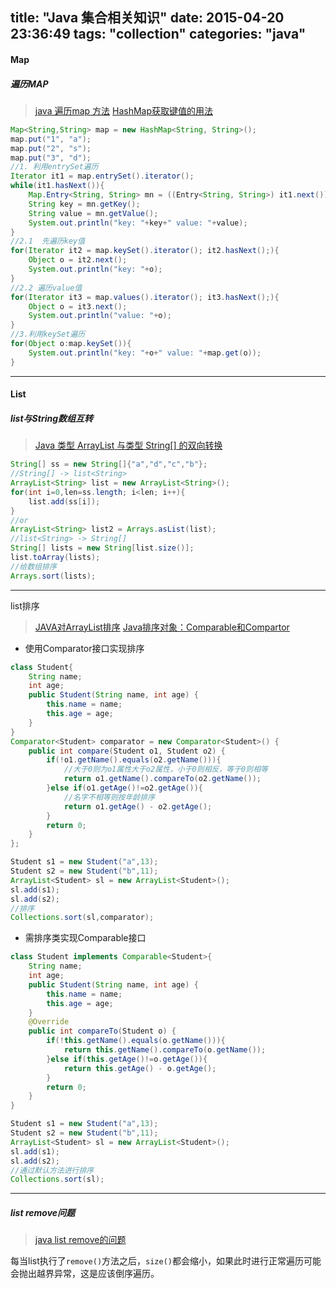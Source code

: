 title: "Java 集合相关知识"
date: 2015-04-20 23:36:49
tags: "collection"
categories: "java"
---

#### Map

##### 遍历MAP

> [java 遍历map 方法](http://www.360doc.com/content/10/0512/09/908129_27177692.shtml)
> [HashMap获取键值的用法](http://jackie9305.iteye.com/blog/341925)

```java
Map<String,String> map = new HashMap<String, String>();
map.put("1", "a");
map.put("2", "s");
map.put("3", "d");
//1. 利用entrySet遍历
Iterator it1 = map.entrySet().iterator();
while(it1.hasNext()){
	Map.Entry<String, String> mn = ((Entry<String, String>) it1.next());
	String key = mn.getKey();
	String value = mn.getValue();
	System.out.println("key: "+key+" value: "+value);
}
//2.1  先遍历key值
for(Iterator it2 = map.keySet().iterator(); it2.hasNext();){
	Object o = it2.next();
	System.out.println("key: "+o);
}
//2.2 遍历value值
for(Iterator it3 = map.values().iterator(); it3.hasNext();){
	Object o = it3.next();
	System.out.println("value: "+o);
}
//3.利用keySet遍历
for(Object o:map.keySet()){
	System.out.println("key: "+o+" value: "+map.get(o));
}
```

----

#### List

##### list<String>与String数组互转

> [Java 类型 ArrayList<String> 与类型 String[] 的双向转换](http://www.blogjava.net/shisanfeng/articles/191738.html)

```java
String[] ss = new String[]{"a","d","c","b"};
//String[] -> list<String>
ArrayList<String> list = new ArrayList<String>();
for(int i=0,len=ss.length; i<len; i++){
	list.add(ss[i]);
}
//or
ArrayList<String> list2 = Arrays.asList(list);
//list<String> -> String[]
String[] lists = new String[list.size()];
list.toArray(lists);
//给数组排序
Arrays.sort(lists);
```

----

list排序

> [JAVA对ArrayList排序](http://www.cnblogs.com/fzzl/archive/2010/08/14/1799408.html)
> [Java排序对象：Comparable和Compartor](http://www.360doc.com/content/11/1228/15/7489308_175599827.shtml)

* 使用Comparator接口实现排序
```java
class Student{
	String name;
	int age;
	public Student(String name, int age) {
		this.name = name;
		this.age = age;
	}
}
Comparator<Student> comparator = new Comparator<Student>() {
	public int compare(Student o1, Student o2) {
		if(!o1.getName().equals(o2.getName())){
			//大于0则为o1属性大于o2属性，小于0则相反，等于0则相等
			return o1.getName().compareTo(o2.getName());
		}else if(o1.getAge()!=o2.getAge()){
			//名字不相等则按年龄排序
			return o1.getAge() - o2.getAge();
		}
		return 0;
	}
};

Student s1 = new Student("a",13);
Student s2 = new Student("b",11);
ArrayList<Student> sl = new ArrayList<Student>();
sl.add(s1);
sl.add(s2);
//排序
Collections.sort(sl,comparator);
```

* 需排序类实现Comparable接口
```java
class Student implements Comparable<Student>{
    String name;
	int age;
	public Student(String name, int age) {
		this.name = name;
		this.age = age;
	}
	@Override
    public int compareTo(Student o) {
		if(!this.getName().equals(o.getName())){
			return this.getName().compareTo(o.getName());
		}else if(this.getAge()!=o.getAge()){
			return this.getAge() - o.getAge();
		}
		return 0;
	}
}

Student s1 = new Student("a",13);
Student s2 = new Student("b",11);
ArrayList<Student> sl = new ArrayList<Student>();
sl.add(s1);
sl.add(s2);
//通过默认方法进行排序
Collections.sort(sl);
```

----

##### list remove问题

> [java list remove的问题](http://yh1022.iteye.com/blog/316913)

每当list执行了`remove()`方法之后，`size()`都会缩小，如果此时进行正常遍历可能会抛出越界异常，这是应该倒序遍历。
